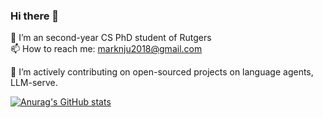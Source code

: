 ### Hi there 👋
🔭 I’m an second-year CS PhD student of Rutgers  
📫 How to reach me: marknju2018@gmail.com

🌱 I’m actively contributing on open-sourced projects on language agents, LLM-serve. 

<!--
**dongyuanjushi/dongyuanjushi** is a ✨ _special_ ✨ repository because its `README.md` (this file) appears on your GitHub profile.

Here are some ideas to get you started:
- 🤔 I’m looking for help with ...
- 💬 Ask me about ...

- 😄 Pronouns: ...
- ⚡ Fun fact: ...
-->
[![Anurag's GitHub stats](https://github-readme-stats.vercel.app/api?username=dongyuanjushi)](https://github.com/anuraghazra/github-readme-stats)
